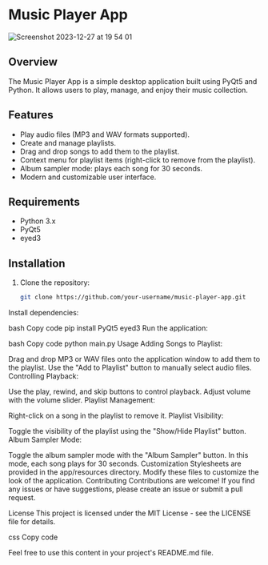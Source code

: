 # Music Player App
![Screenshot 2023-12-27 at 19 54 01](https://github.com/regisgambiza/Music_player/assets/36857562/31c1182f-bbbf-45d1-be87-93fdcbebcabd)
## Overview

The Music Player App is a simple desktop application built using PyQt5 and Python. It allows users to play, manage, and enjoy their music collection.

## Features

- Play audio files (MP3 and WAV formats supported).
- Create and manage playlists.
- Drag and drop songs to add them to the playlist.
- Context menu for playlist items (right-click to remove from the playlist).
- Album sampler mode: plays each song for 30 seconds.
- Modern and customizable user interface.

## Requirements

- Python 3.x
- PyQt5
- eyed3

## Installation

1. Clone the repository:

   ```bash
   git clone https://github.com/your-username/music-player-app.git
Install dependencies:

bash
Copy code
pip install PyQt5 eyed3
Run the application:

bash
Copy code
python main.py
Usage
Adding Songs to Playlist:

Drag and drop MP3 or WAV files onto the application window to add them to the playlist.
Use the "Add to Playlist" button to manually select audio files.
Controlling Playback:

Use the play, rewind, and skip buttons to control playback.
Adjust volume with the volume slider.
Playlist Management:

Right-click on a song in the playlist to remove it.
Playlist Visibility:

Toggle the visibility of the playlist using the "Show/Hide Playlist" button.
Album Sampler Mode:

Toggle the album sampler mode with the "Album Sampler" button. In this mode, each song plays for 30 seconds.
Customization
Stylesheets are provided in the app/resources directory. Modify these files to customize the look of the application.
Contributing
Contributions are welcome! If you find any issues or have suggestions, please create an issue or submit a pull request.

License
This project is licensed under the MIT License - see the LICENSE file for details.

css
Copy code

Feel free to use this content in your project's README.md file.




